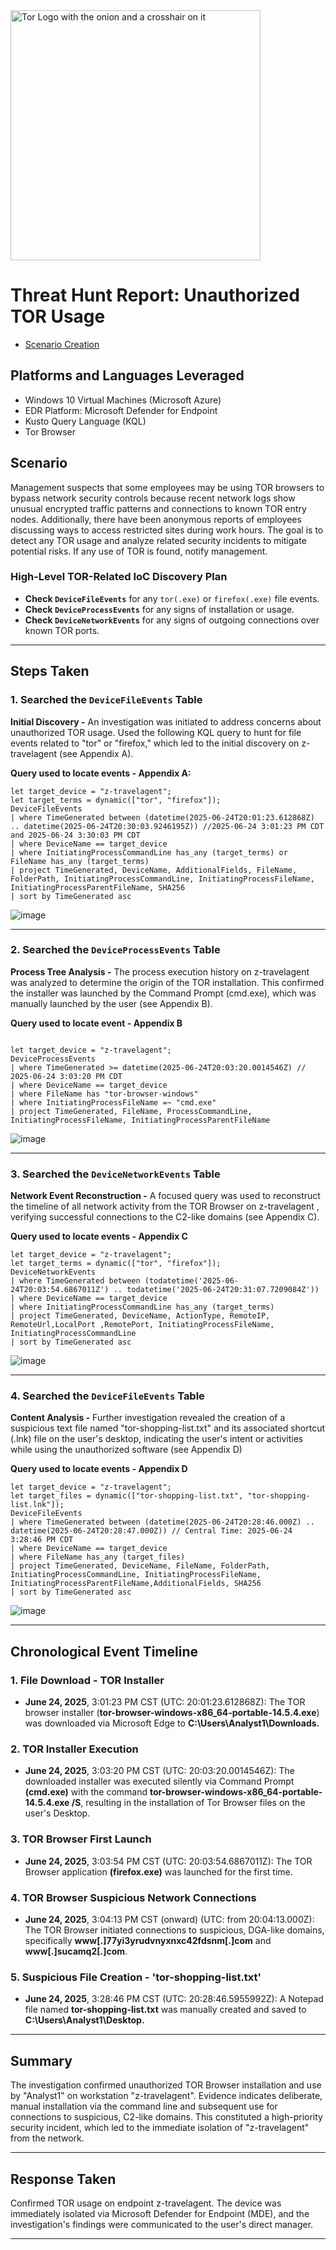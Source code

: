 <img width="400" src="https://github.com/user-attachments/assets/44bac428-01bb-4fe9-9d85-96cba7698bee" alt="Tor Logo with the onion and a crosshair on it"/>

# Threat Hunt Report: Unauthorized TOR Usage
- [Scenario Creation](https://github.com/jorjuarez/threat-hunting-scenario-tor/blob/main/threat-hunting-scenario-tor-event-creation.md) 

## Platforms and Languages Leveraged
- Windows 10 Virtual Machines (Microsoft Azure)
- EDR Platform: Microsoft Defender for Endpoint
- Kusto Query Language (KQL)
- Tor Browser

##  Scenario

Management suspects that some employees may be using TOR browsers to bypass network security controls because recent network logs show unusual encrypted traffic patterns and connections to known TOR entry nodes. Additionally, there have been anonymous reports of employees discussing ways to access restricted sites during work hours. The goal is to detect any TOR usage and analyze related security incidents to mitigate potential risks. If any use of TOR is found, notify management.

### High-Level TOR-Related IoC Discovery Plan

- **Check `DeviceFileEvents`** for any `tor(.exe)` or `firefox(.exe)` file events.
- **Check `DeviceProcessEvents`** for any signs of installation or usage.
- **Check `DeviceNetworkEvents`** for any signs of outgoing connections over known TOR ports.

---

## Steps Taken

### 1. Searched the `DeviceFileEvents` Table

**Initial Discovery -** An investigation was initiated to address concerns about unauthorized TOR usage. Used the following KQL query to hunt for file events related to "tor" or "firefox," which led to the initial discovery on z-travelagent  (see Appendix A).

**Query used to locate events - Appendix A:**

```kql
let target_device = "z-travelagent";
let target_terms = dynamic(["tor", "firefox"]);
DeviceFileEvents
| where TimeGenerated between (datetime(2025-06-24T20:01:23.612868Z) .. datetime(2025-06-24T20:30:03.9246195Z)) //2025-06-24 3:01:23 PM CDT and 2025-06-24 3:30:03 PM CDT
| where DeviceName == target_device
| where InitiatingProcessCommandLine has_any (target_terms) or FileName has_any (target_terms)
| project TimeGenerated, DeviceName, AdditionalFields, FileName, FolderPath, InitiatingProcessCommandLine, InitiatingProcessFileName, InitiatingProcessParentFileName, SHA256
| sort by TimeGenerated asc
```
![image](https://github.com/user-attachments/assets/76a5fe0e-18bb-48c6-94cf-2df83798fb03)

---

### 2. Searched the `DeviceProcessEvents` Table

**Process Tree Analysis -** The process execution history on z-travelagent was analyzed to determine the origin of the TOR installation. This confirmed the installer was launched by the Command Prompt (cmd.exe), which was manually launched by the user (see Appendix B).

**Query used to locate event - Appendix B**

```kql

let target_device = "z-travelagent";
DeviceProcessEvents
| where TimeGenerated >= datetime(2025-06-24T20:03:20.0014546Z) // 2025-06-24 3:03:20 PM CDT
| where DeviceName == target_device
| where FileName has "tor-browser-windows"
| where InitiatingProcessFileName =~ "cmd.exe"
| project TimeGenerated, FileName, ProcessCommandLine, InitiatingProcessFileName, InitiatingProcessParentFileName

```
![image](https://github.com/user-attachments/assets/c7e2b5d0-6974-4aee-a880-d5a21ca73393)

---

### 3. Searched the `DeviceNetworkEvents` Table

**Network Event Reconstruction -** A focused query was used to reconstruct the timeline of all network activity from the TOR Browser on z-travelagent , verifying successful connections to the C2-like domains (see Appendix C).

**Query used to locate events - Appendix C**

```kql
let target_device = "z-travelagent";
let target_terms = dynamic(["tor", "firefox"]);
DeviceNetworkEvents
| where TimeGenerated between (todatetime('2025-06-24T20:03:54.6867011Z') .. todatetime('2025-06-24T20:31:07.7209084Z'))
| where DeviceName == target_device
| where InitiatingProcessCommandLine has_any (target_terms)
| project TimeGenerated, DeviceName, ActionType, RemoteIP, RemoteUrl,LocalPort ,RemotePort, InitiatingProcessFileName, InitiatingProcessCommandLine
| sort by TimeGenerated asc
```
![image](https://github.com/user-attachments/assets/16b111cb-f03e-45d4-90ce-e7455f517557)


---

### 4. Searched the `DeviceFileEvents` Table 

**Content Analysis -** Further investigation revealed the creation of a suspicious text file named "tor-shopping-list.txt" and its associated shortcut (.lnk) file on the user's desktop, indicating the user's intent or activities while using the unauthorized software (see Appendix D)

**Query used to locate events - Appendix D**

```kql
let target_device = "z-travelagent";
let target_files = dynamic(["tor-shopping-list.txt", "tor-shopping-list.lnk"]);
DeviceFileEvents
| where TimeGenerated between (datetime(2025-06-24T20:28:46.000Z) .. datetime(2025-06-24T20:28:47.000Z)) // Central Time: 2025-06-24 3:28:46 PM CDT
| where DeviceName == target_device
| where FileName has_any (target_files)
| project TimeGenerated, DeviceName, FileName, FolderPath, InitiatingProcessCommandLine, InitiatingProcessFileName, InitiatingProcessParentFileName,AdditionalFields, SHA256
| sort by TimeGenerated asc
```
![image](https://github.com/user-attachments/assets/7f19a399-3909-42f7-b879-3f50eea0bdc8)


---

## Chronological Event Timeline 

### 1. File Download - TOR Installer

- **June 24, 2025**, 3:01:23 PM CST (UTC: 20:01:23.612868Z): The TOR browser installer (**tor-browser-windows-x86_64-portable-14.5.4.exe**) was downloaded via Microsoft Edge to **C:\Users\Analyst1\Downloads\.**

### 2. TOR Installer Execution

- **June 24, 2025**, 3:03:20 PM CST (UTC: 20:03:20.0014546Z): The downloaded installer was executed silently via Command Prompt **(cmd.exe)** with the command **tor-browser-windows-x86_64-portable-14.5.4.exe /S**, resulting in the installation of Tor Browser files on the user's Desktop.

### 3. TOR Browser First Launch

- **June 24, 2025**, 3:03:54 PM CST (UTC: 20:03:54.6867011Z): The TOR Browser application **(firefox.exe)** was launched for the first time.

### 4. TOR Browser Suspicious Network Connections

- **June 24, 2025**, 3:04:13 PM CST (onward) (UTC: from 20:04:13.000Z): The TOR Browser initiated connections to suspicious, DGA-like domains, specifically **www[.]77yi3yrudvnyxnxc42fdsnm[.]com** and **www[.]sucamq2[.]com**.

### 5. Suspicious File Creation - **'tor-shopping-list.txt'**

- **June 24, 2025**, 3:28:46 PM CST (UTC: 20:28:46.5955992Z): A Notepad file named **tor-shopping-list.txt** was manually created and saved to **C:\Users\Analyst1\Desktop\.**

---

## Summary

The investigation confirmed unauthorized TOR Browser installation and use by "Analyst1" on workstation "z-travelagent". Evidence indicates deliberate, manual installation via the command line and subsequent use for connections to suspicious, C2-like domains. This constituted a high-priority security incident, which led to the immediate isolation of "z-travelagent" from the network.

---

## Response Taken

Confirmed TOR usage on endpoint z-travelagent. The device was immediately isolated via Microsoft Defender for Endpoint (MDE), and the investigation's findings were communicated to the user's direct manager.

---
